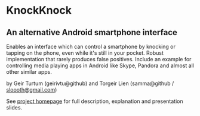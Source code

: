 KnockKnock
==============


An alternative Android smartphone interface
--------------

Enables an interface which can control a smartphone by knocking or tapping on the phone, even while it's still in your pocket. Robust implementation that rarely produces false positives. Include an example for controlling media playing apps in Android like Skype, Pandora and almost all other similar apps.

by Geir Turtum (geirivtu@github) and Torgeir Lien (samma@github / sloooth@gmail.com) 

See [project homepage](kybdp.github.com/KnockKnock) for full description, explanation and presentation slides.
